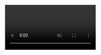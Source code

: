 <!DOCTYPE html>
<html lang="pt-br">
<head>
    <meta charset="UTF-8">
    <meta name="viewport" content="width=device-width, initial-scale=1.0">
    <title>Thalles&thamires06</title>
</head>
<body>
    <video src="./projetovideo.html/video/videocasamento.MP4.mp4"
    controls
    autoplay
    muted>
    </video>
    
</body>
</html>
